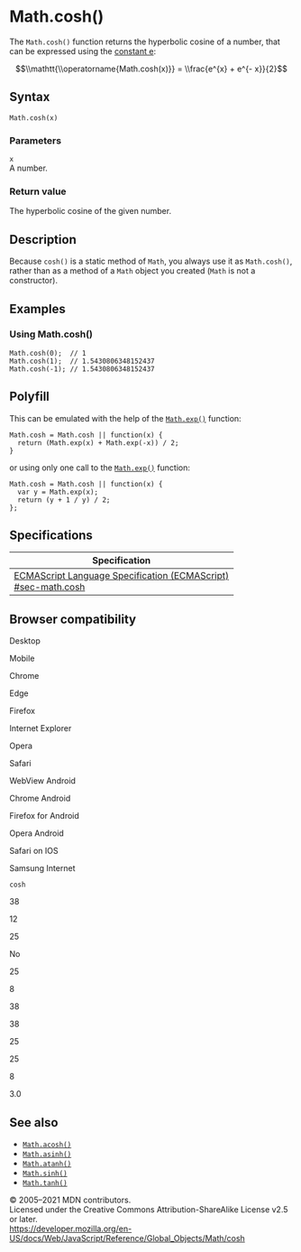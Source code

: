 Math.cosh()
===========

The `Math.cosh()` function returns the hyperbolic cosine of a number, that can be expressed using the [constant e](e):

$$\\mathtt{\\operatorname{Math.cosh(x)}} = \\frac{e^{x} + e^{- x}}{2}$$

Syntax
------

    Math.cosh(x)

### Parameters

`x`  
A number.

### Return value

The hyperbolic cosine of the given number.

Description
-----------

Because `cosh()` is a static method of `Math`, you always use it as `Math.cosh()`, rather than as a method of a `Math` object you created (`Math` is not a constructor).

Examples
--------

### Using Math.cosh()

    Math.cosh(0);  // 1
    Math.cosh(1);  // 1.5430806348152437
    Math.cosh(-1); // 1.5430806348152437

Polyfill
--------

This can be emulated with the help of the [`Math.exp()`](exp) function:

    Math.cosh = Math.cosh || function(x) {
      return (Math.exp(x) + Math.exp(-x)) / 2;
    }

or using only one call to the [`Math.exp()`](exp) function:

    Math.cosh = Math.cosh || function(x) {
      var y = Math.exp(x);
      return (y + 1 / y) / 2;
    };

Specifications
--------------

<table><thead><tr class="header"><th>Specification</th></tr></thead><tbody><tr class="odd"><td><a href="https://tc39.es/ecma262/#sec-math.cosh">ECMAScript Language Specification (ECMAScript)<br />
<span class="small">#sec-math.cosh</span></a></td></tr></tbody></table>

Browser compatibility
---------------------

Desktop

Mobile

Chrome

Edge

Firefox

Internet Explorer

Opera

Safari

WebView Android

Chrome Android

Firefox for Android

Opera Android

Safari on IOS

Samsung Internet

`cosh`

38

12

25

No

25

8

38

38

25

25

8

3.0

See also
--------

-   [`Math.acosh()`](acosh)
-   [`Math.asinh()`](asinh)
-   [`Math.atanh()`](atanh)
-   [`Math.sinh()`](sinh)
-   [`Math.tanh()`](tanh)

© 2005–2021 MDN contributors.  
Licensed under the Creative Commons Attribution-ShareAlike License v2.5 or later.  
<a href="https://developer.mozilla.org/en-US/docs/Web/JavaScript/Reference/Global_Objects/Math/cosh" class="_attribution-link">https://developer.mozilla.org/en-US/docs/Web/JavaScript/Reference/Global_Objects/Math/cosh</a>
